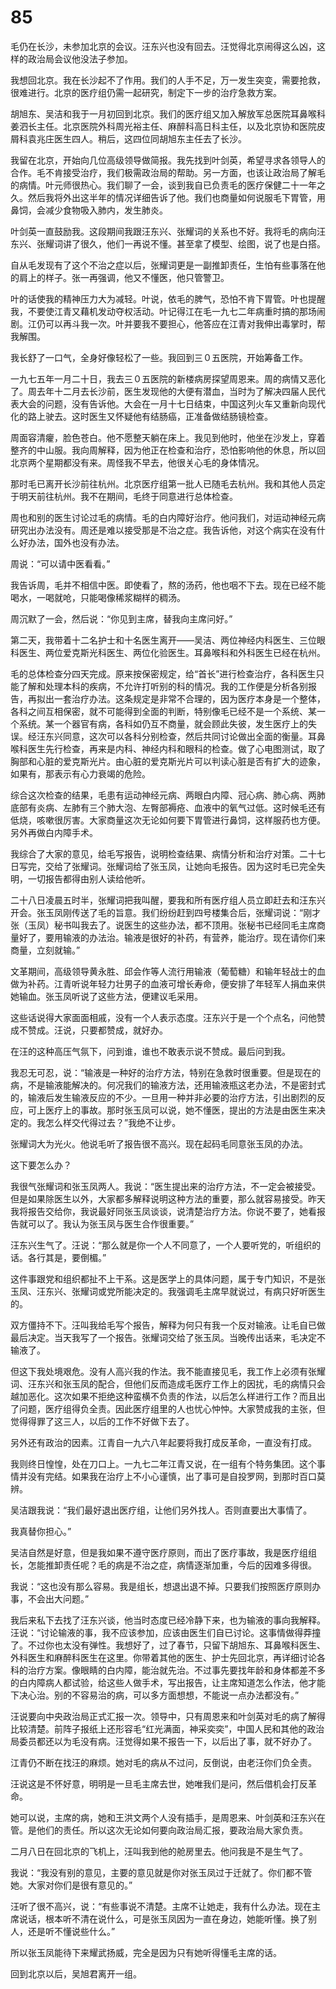 # 85

毛仍在长沙，未参加北京的会议。汪东兴也没有回去。汪觉得北京闹得这么凶，这样的政治局会议他没法子参加。

我想回北京。我在长沙起不了作用。我们的人手不足，万一发生突变，需要抢救，很难进行。北京的医疗组仍需一起研究，制定下一步的治疗急救方案。

胡旭东、吴洁和我于一月初回到北京。我们的医疗组又加入解放军总医院耳鼻喉科姜泗长主任。北京医院外科周光裕主任、麻醉科高日科主任，以及北京协和医院皮屑科袁兆庄医生四人。稍后，这四位同胡旭东主任去了长沙。

我留在北京，开始向几位高级领导做简报。我先找到叶剑英，希望寻求各领导人的合作。毛不肯接受治疗，我们极需政治局的帮助。另一方面，也该让政治局了解毛的病情。叶元师很热心。我们聊了一会，谈到我自已负责毛的医疗保健二十一年之久。然后我将外出这半年的情况详细告诉了他。我们也商量如何说服毛下胃管，用鼻饲，会减少食物吸入肺内，发生肺炎。

叶剑英一直鼓励我。这段期间我跟汪东兴、张耀词的关系也不好。我将毛的病向汪东兴、张耀词讲了很久，他们一再说不懂。甚至拿了模型、绘图，说了也是白搭。

自从毛发现有了这个不治之症以后，张耀词更是一副推卸责任，生怕有些事落在他的肩上的样子。张一再强调，他又不懂医，他只管警卫。

叶的话使我的精神压力大为减轻。叶说，依毛的脾气，恐怕不肯下胃管。叶也提醒我，不要使江青又藉机发动夺权活动。叶记得江在毛一九七二年病重时搞的那场闹剧。江仍可以再斗我一次。叶并要我不要担心，他答应在江青对我伸出毒掌时，帮我解围。

我长舒了一口气，全身好像轻松了一些。我回到三０五医院，开始筹备工作。

一九七五年一月二十日，我去三０五医院的新楼病房探望周恩来。周的病情又恶化了。周去年十二月去长沙前，医生发现他的大便有潜血，当时为了解决四届人民代表大会的问题，没有告诉他。大会在一月十七日结束，中国这列火车又重新向现代化的路上驶去。这时医生又怀疑他有结肠癌，正准备做结肠镜检查。

周面容清癯，脸色苍白。他不愿整天躺在床上。我见到他时，他坐在沙发上，穿着整齐的中山服。我向周解释，因为他正在检查和治疗，恐怕影响他的休息，所以回北京两个星期都没有来。周怪我不早去，他很关心毛的身体情况。

那时毛已离开长沙前往杭州。北京医疗组第一批人已随毛去杭州。我和其他人员定于明天前往杭州。我不在期间，毛终于同意进行总体检查。

周也和别的医生讨论过毛的病情。毛的白内障好治疗。他问我们，对运动神经元病研究出办法没有。周还是难以接受那是不治之症。我告诉他，对这个病实在没有什么好办法，国外也没有办法。

周说：“可以请中医看看。”

我告诉周，毛并不相信中医。即使看了，熬的汤药，他也咽不下去。现在已经不能喝水，一喝就呛，只能喝像稀浆糊样的稠汤。

周沉默了一会，然后说：“你见到主席，替我向主席问好。”

第二天，我带着十二名护士和十名医生离开——吴洁、两位神经内科医生、三位眼科医生、两位爱克斯光科医生、两位化验医生。耳鼻喉科和外科医生已经在杭州。

毛的总体检查分四天完成。原来按保密规定，给“首长”进行检查治疗，各科医生只能了解和处理本科的疾病，不允许打听别的科的情况。我的工作便是分析各别报告，再拟出一套治疗办法。这条规定是非常不合理的，因为医疗本身是一个整体，各科之间互相保密，就不可能得到全面的判断，特别像毛已经不是一个系统、某一个系统。某一个器官有病，各科如仍互不商量，就会顾此失彼，发生医疗上的失误。经汪东兴同意，这次可以各科分别检查，然后共同讨论做出全面的衡量。耳鼻喉科医生先行检查，再来是内科、神经内科和眼科的检查。做了心电图测试，取了胸部和心脏的爱克斯光片。由心脏的爱克斯光片可以判读心脏是否有扩大的迹象，如果有，那表示有心力衰竭的危险。

综合这次检查的结果，毛患有运动神经元病、两眼白内障、冠心病、肺心病、两肺底部有炎病、左肺有三个肺大泡、左臀部褥疮、血液中的氧气过低。这时候毛还有低烧，咳嗽很厉害。大家商量这次无论如何要下胃管进行鼻饲，这样服药也方便。另外再做白内障手术。

我综合了大家的意见，给毛写报告，说明检查结果、病情分析和治疗对策。二十七日写完，交给了张耀词。张耀词给了张玉凤，让她向毛报告。因为这时毛已完全失明，一切报告都得由别人读给他听。

二十八日凌晨五时半，张耀词把我叫醒，要我和所有医疗组人员立即赶去和汪东兴开会。张玉凤刚传送了毛的旨意。我们纷纷赶到四号楼集合后，张耀词说：“刚才张（玉凤）秘书叫我去了。说医生的这些办法，都不顶用。张秘书已经同毛主席商量好了，要用输液的办法治。输液是很好的补药，有营养，能治疗。现在请你们来商量，立刻就输。”

文革期间，高级领导黄永胜、邱会作等人流行用输液（葡萄糖）和输年轻战士的血做为补药。江青听说年轻力壮男子的血液可增长寿命，便安排了年轻军人捐血来供她输血。张玉凤听说了这些方法，便建议毛采用。

这些话说得大家面面相戚，没有一个人表示态度。汪东兴于是一个个点名，问他赞成不赞成。汪说，只要都赞成，就好办。

在汪的这种高压气氛下，问到谁，谁也不敢表示说不赞成。最后问到我。

我忍无可忍，说：“输液是一种好的治疗方法，特别在急救时很重要。但是现在的病，不是输液能解决的。何况我们的输液方法，还用输液瓶这老办法，不是密封式的，输液后发生输液反应的不少。一旦用一种并非必要的治疗方法，引出剧烈的反应，可上医疗上的事故。那时张玉凤可以说，她不懂医，提出的方法是由医生来决定的。我怎么样交代得过去？”我绝不让步。

张耀词大为光火。他说毛听了报告很不高兴。现在起码毛同意张玉凤的办法。

这下要怎么办？

我很气张耀词和张玉凤两人。我说：“医生提出来的治疗方法，不一定会被接受。但是如果除医生以外，大家都多解释说明这种方法的重要，那么就容易接受。昨天我将报告交给你，我说最好同张玉凤谈谈，说清楚治疗方法。你说不要了，她看报告就可以了。我认为张玉凤与医生合作很重要。”

汪东兴生气了。汪说：“那么就是你一个人不同意了，一个人要听党的，听组织的话。各行其是，要倒楣。”

这件事跟党和组织都扯不上干系。这是医学上的具体问题，属于专门知识，不是张玉凤、汪东兴、张耀词或党所能决定的。我强调毛主席早就说过，有病只好听医生的。

双方僵持不下。汪叫我给毛写个报告，解释为何只有我一个反对输液。让毛自已做最后决定。当天我写了一个报告。张耀词交给了张玉凤。当晚传出话来，毛决定不输液了。

但这下我处境艰危。没有人高兴我的作法。我不能直接见毛，我工作上必须有张耀词、汪东兴和张玉凤的配合，但他们反而造成毛医疗工作上的因扰，毛的病情只会越加恶化。这次如果不拒绝这种蛮横不负责的作法，以后怎么样进行工作？而且出了问题，医疗组得负全责。因此医疗组里的人也忧心忡忡。大家赞成我的主张，但觉得得罪了这三人，以后的工作不好做下去了。

另外还有政治的因素。江青自一九六八年起要将我打成反革命，一直没有打成。

我则终日惶惶，处在刀口上。一九七二年江青又说，在一组有个特务集团。这个事情并没有完结。如果我在治疗上不小心谨慎，出了事可是自投罗网，到那时百口莫辨。

吴洁跟我说：“我们最好退出医疗组，让他们另外找人。否则直要出大事情了。

我真替你担心。”

吴洁自然是好意，但是我如果不遵守医疗原则，而出了医疗事故，我是医疗组组长，怎能推卸责任呢？毛的病是不治之症，病情逐渐加重，今后的因难多得很。

我说：“这也没有那么容易。我是组长，想退出退不掉。只要我们按照医疗原则办事，不会出大问题。”

我后来私下去找了汪东兴谈，他当时态度已经冷静下来，也为输液的事向我解释。汪说：“讨论输液的事，我不应该参加，应该由医生们自已讨论。这事情做得莽撞了。不过你也太没有弹性。我想好了，过了春节，只留下胡旭东、耳鼻喉科医生、外科医生和麻醉科医生在这里。你带着其他的医生、护士先回北京，再详细讨论各科的治疗方案。像眼睛的白内障，能治就先治。不过事先要找年龄和身体都差不多的白内障病人都试验，给这些人做手术，写出报告，让主席知道怎么作法，他才能下决心治。别的不容易治的病，可以多方面想想，不能说一点办法都没有。”

汪说要向中央政治局正式汇报一次。领导中，只有周恩来和叶剑英对毛的病了解得比较清楚。前阵子报纸上还形容毛“红光满面，神采奕奕”，中国人民和其他的政治局委员都还以为毛没有病。汪觉得如果不报告一下，以后出了事，就不好办了。

江青仍不断在找汪的麻烦。她对毛的病从不过问，反倒说，由老汪你们负全责。

汪说这是不怀好意，明明是一旦毛主席去世，她唯我们是问，然后借机会打反革命。

她可以说，主席的病，她和王洪文两个人没有插手，是周恩来、叶剑英和汪东兴在管。是他们的责任。所以这次无论如何要向政治局汇报，要政治局大家负责。

二月八日在回北京的飞机上，汪叫我到他的舱房里去。他问我是不是生气了。

我说：“我没有别的意见，主要的意见就是你对张玉凤过于迁就了。你们都不管她。大家对你们是很有意见的。”

汪听了很不高兴，说：“有些事说不清楚。主席不让她走，我有什么办法。现在主席说话，根本听不清在说什么，可是张玉凤因为一直在身边，她能听懂。换了别人，还是听不懂说些什么。”

所以张玉凤能待下来耀武扬威，完全是因为只有她听得懂毛主席的话。

回到北京以后，吴旭君离开一组。
